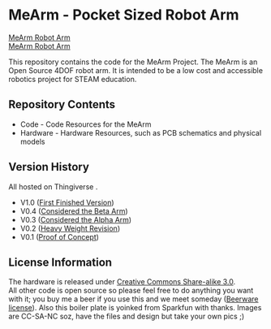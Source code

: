 MeArm - Pocket Sized Robot Arm 
===========================
[MeArm Robot Arm](https://cdn.shopify.com/s/files/1/0187/3430/products/Nuka_Deluxe_on_White_Short_Crop_4200_large.jpg?v=1474384579)  
[MeArm Robot Arm](https://shop.mime.co.uk/collections/mearm/products/mearm-your-robot-nuka-cola-blue)

This repository contains the code for the MeArm Project. The MeArm is an Open Source 4DOF robot arm. It is intended to be a low cost and accessible robotics project for STEAM education.

Repository Contents
-------------------
* Code - Code Resources for the MeArm
* Hardware - Hardware Resources, such as PCB schematics and physical models

Version History
---------------

All hosted on Thingiverse .

* V1.0 ([First Finished Version](http://www.thingiverse.com/thing:993759))
* V0.4 ([Considered the Beta Arm](http://www.thingiverse.com/thing:360108))
* V0.3 ([Considered the Alpha Arm](http://www.thingiverse.com/thing:298820))
* V0.2 ([Heavy Weight Revision](http://www.thingiverse.com/thing:293707))
* V0.1 ([Proof of Concept](http://www.thingiverse.com/thing:257990))

License Information
-------------------
The hardware is released under [Creative Commons Share-alike 3.0](http://creativecommons.org/licenses/by-sa/3.0/).  
All other code is open source so please feel free to do anything you want with it; you buy me a beer if you use this and we meet someday ([Beerware license](http://en.wikipedia.org/wiki/Beerware)).
Also this boiler plate is yoinked from Sparkfun with thanks. Images are CC-SA-NC soz, have the files and design but take your own pics ;)
